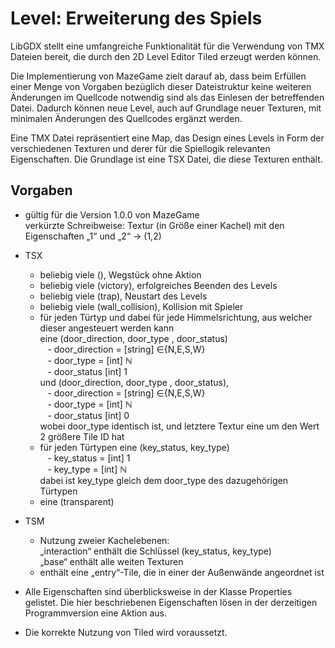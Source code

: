 # Level: Erweiterung des Spiels

LibGDX stellt eine umfangreiche Funktionalität für die Verwendung von TMX Dateien bereit, die durch den 2D Level Editor Tiled erzeugt werden können.

Die Implementierung von MazeGame zielt darauf ab, dass beim Erfüllen einer Menge von Vorgaben bezüglich dieser Dateistruktur keine weiteren Änderungen im Quellcode notwendig sind als das Einlesen der betreffenden Datei. Dadurch können neue Level, auch auf Grundlage neuer Texturen, mit minimalen Änderungen des Quellcodes ergänzt werden.

Eine TMX Datei repräsentiert eine Map, das Design eines Levels in Form der verschiedenen Texturen und derer für die Spiellogik relevanten Eigenschaften.
Die Grundlage ist eine TSX Datei, die diese Texturen enthält.

## Vorgaben
- gültig für die Version 1.0.0 von MazeGame  
verkürzte Schreibweise: Textur (in Größe einer Kachel) mit den Eigenschaften „1“ und „2“ → (1,2)
- TSX
    - beliebig viele (), Wegstück ohne Aktion
    - beliebig viele (victory), erfolgreiches Beenden des Levels
    - beliebig viele (trap), Neustart des Levels
    - beliebig viele (wall_collision), Kollision mit Spieler
    - für jeden Türtyp und dabei für jede Himmelsrichtung, aus welcher dieser angesteuert werden kann  
      eine (door_direction, door_type , door_status)  
      &nbsp;&nbsp;&nbsp;- door_direction = [string] ∈{N,E,S,W}  
      &nbsp;&nbsp;&nbsp;- door_type = [int] ℕ   
      &nbsp;&nbsp;&nbsp;- door_status [int] 1  
      und (door_direction, door_type , door_status),  
      &nbsp;&nbsp;&nbsp;- door_direction = [string] ∈{N,E,S,W}  
      &nbsp;&nbsp;&nbsp;- door_type = [int] ℕ   
      &nbsp;&nbsp;&nbsp;- door_status [int] 0  
      wobei door_type identisch ist, und letztere Textur eine um den Wert 2 größere Tile ID hat
    - für jeden Türtypen eine (key_status, key_type)  
      &nbsp;&nbsp;&nbsp;- key_status = [int] 1  
      &nbsp;&nbsp;&nbsp;- key_type = [int] ℕ  
     dabei ist key_type gleich dem door_type des dazugehörigen Türtypen
    - eine (transparent)

- TSM
    - Nutzung zweier Kachelebenen:  
    „interaction“ enthält die Schlüssel (key_status, key_type)  
    „base“ enthält alle weiten Texturen
    - enthält eine „entry“-Tile, die in einer der Außenwände angeordnet ist

- Alle Eigenschaften sind überblicksweise in der Klasse Properties gelistet. Die hier beschriebenen Eigenschaften lösen in der derzeitigen Programmversion eine Aktion aus.  
- Die korrekte Nutzung von Tiled wird voraussetzt.